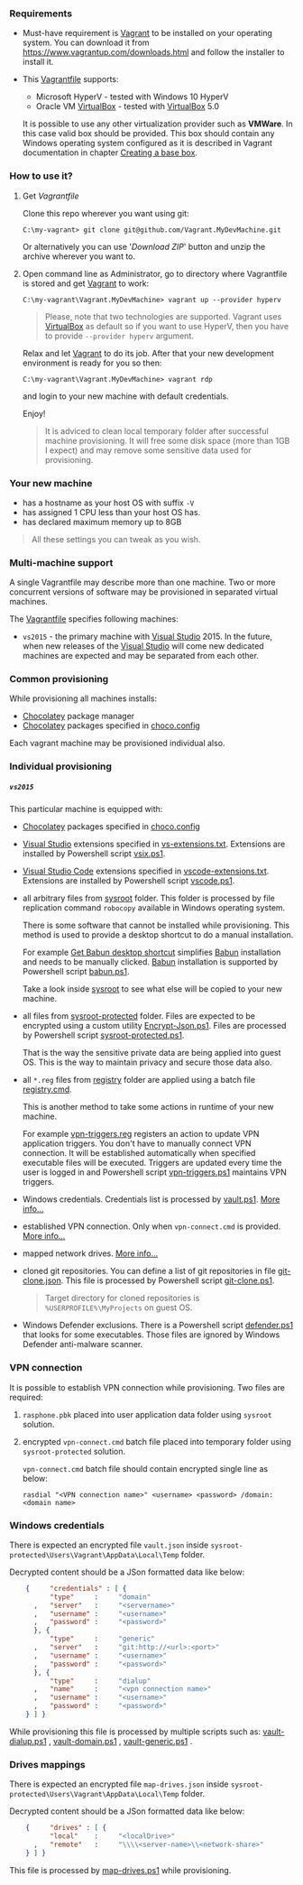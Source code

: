 ### Requirements

* Must-have requirement is [Vagrant] to be installed on your operating system.
  You can download it from https://www.vagrantup.com/downloads.html
  and follow the installer to install it.

* This [Vagrantfile] supports:

  * Microsoft HyperV - tested with Windows 10 HyperV
  * Oracle VM [VirtualBox] - tested with [VirtualBox] 5.0

  It is possible to use any other virtualization provider such as **VMWare**.
  In this case valid box should be provided.
  This box should contain any Windows operating system configured as it is
  described in Vagrant documentation in chapter
  [Creating a base box](https://www.vagrantup.com/docs/boxes/base.html).

### How to use it?

1. Get _Vagrantfile_

   Clone this repo wherever you want using git:

   ```shell
   C:\my-vagrant> git clone git@github.com/Vagrant.MyDevMachine.git
   ```

   Or alternatively you can use '_Download ZIP_' button
   and unzip the archive wherever you want to.

2. Open command line as Administrator,
   go to directory where Vagrantfile is stored
   and get [Vagrant] to work:

   ```shell
   C:\my-vagrant\Vagrant.MyDevMachine> vagrant up --provider hyperv
   ```

   > Please, note that two technologies are supported.
   > Vagrant uses [VirtualBox] as default so if you want to use HyperV,
   > then you have to provide `--provider hyperv` argument.

   Relax and let [Vagrant] to do its job.
   After that your new development environment is ready for you so then:

   ```shell
   C:\my-vagrant\Vagrant.MyDevMachine> vagrant rdp
   ```

   and login to your new machine with default credentials.

   Enjoy!

   > It is adviced to clean local temporary folder after successful machine
   > provisioning. It will free some disk space (more than 1GB I expect)
   > and may remove some sensitive data used for provisioning.

### Your new machine

  * has a hostname as your host OS with suffix `-V`
  * has assigned 1 CPU less than your host OS has.
  * has declared maximum memory up to 8GB

  > All these settings you can tweak as you wish.

### Multi-machine support

A single Vagrantfile may describe more than one machine. Two or more concurrent
versions of software may be provisioned in separated virtual machines.

The [Vagrantfile] specifies following machines:

* `vs2015` - the primary machine with [Visual Studio] 2015.
  In the future, when new releases of the [Visual Studio] will come new
  dedicated machines are expected and may be separated from each other.

### Common provisioning

While provisioning all machines installs:

* [Chocolatey] package manager
* [Chocolatey] packages specified in
  [choco.config](../master/provision/generic/choco.config)

Each vagrant machine may be provisioned individual also.

### Individual provisioning

##### `vs2015`

This particular machine is equipped with:

* [Chocolatey] packages specified in
  [choco.config](../master/provision/vs2015/choco.config)
* [Visual Studio] extensions specified in
  [vs-extensions.txt](../master/sysroot/Users/vagrant/AppData/Local/Temp/vs-extensions.txt).
  Extensions are installed by Powershell script
  [vsix.ps1](../master/provision/powershell/vsix.ps1).

* [Visual Studio Code] extensions specified in
  [vscode-extensions.txt](../master/sysroot/Users/vagrant/AppData/Local/Temp/vscode-extensions.txt).
  Extensions are installed by Powershell script
  [vscode.ps1](../master/provision/powershell/vscode.ps1).

* all arbitrary files from [sysroot](../master/sysroot) folder.
  This folder is processed by file replication command `robocopy` available
  in Windows operating system.

  There is some software that cannot be installed while provisioning.
  This method is used to provide a desktop shortcut to do a manual installation.

  For example [Get Babun desktop shortcut](../master/sysroot/Users/vagrant/Desktop)
  simplifies [Babun] installation and needs to be manually clicked. [Babun]
  installation is supported by Powershell script
  [babun.ps1](../master/provision/powershell/babun.ps1).

  Take a look inside [sysroot](../master/sysroot/) to see what else will be
  copied to your new machine.

* all files from [sysroot-protected](../master/sysroot-protected) folder.
  Files are expected to be encrypted using a custom utility
  [Encrypt-Json.ps1](../master/utils/Encrypt-Json.ps1). Files are processed by
  Powershell script
  [sysroot-protected.ps1](../master/provision/powershell/sysroot-protected.ps1).

  That is the way the sensitive private data are being applied into guest OS.
  This is the way to maintain privacy and secure those data also.

* all `*.reg` files from [registry](../master/provision/registry) folder are
  applied using a batch file
  [registry.cmd](../master/provision/batch/registry.cmd).

  This is another method to take some actions in runtime of your new machine.

  For example [vpn-triggers.reg](../master/provision/registry/vpn-triggers.reg)
  registers an action to update VPN application triggers. You don't have to
  manually connect VPN connection. It will be established automatically when
  specified executable files will be executed. Triggers are updated every time
  the user is logged in and Powershell script
  [vpn-triggers.ps1](../master/provision/powershell/vpn-triggers.ps1)
  maintains VPN triggers.

* Windows credentials. Credentials list is processed by
  [vault.ps1](../master/provision/powershell/vault.ps1).
  [More info...](#windows-credentials)

* established VPN connection. Only when `vpn-connect.cmd` is provided.
  [More info...](#vpn-connection)

* mapped network drives. [More info...](#drives-mappings)

* cloned git repositories. You can define a list of git repositories in file
  [git-clone.json](../master/sysroot/Users/vagrant/MyProjects/git-clone.json).
  This file is processed by Powershell script
  [git-clone.ps1](../master/provision/powershell/git-clone.ps1).

  > Target directory for cloned repositories is `%USERPROFILE%\MyProjects` on guest OS.

* Windows Defender exclusions. There is a Powershell script
  [defender.ps1](../master/provision/powershell/defender.ps1) that looks for
  some executables. Those files are ignored by Windows Defender anti-malware
  scanner.

### VPN connection

It is possible to establish VPN connection while provisioning.
Two files are required:

1. `rasphone.pbk` placed into user application data folder
   using `sysroot` solution.
2. encrypted `vpn-connect.cmd` batch file placed into temporary folder
   using `sysroot-protected` solution.

   `vpn-connect.cmd` batch file should contain encrypted single line as below:

   ```shell
   rasdial "<VPN connection name>" <username> <password> /domain:<domain name>
   ```

### Windows credentials

There is expected an encrypted file `vault.json`
inside `sysroot-protected\Users\Vagrant\AppData\Local\Temp` folder.

Decrypted content should be a JSon formatted data like below:

```json
    {     "credentials" : [ {
          "type"     :     "domain"
      ,   "server"   :     "<servername>"
      ,   "username" :     "<username>"
      ,   "password" :     "<password>"
      }, {
          "type"     :     "generic"
      ,   "server"   :     "git:http://<url>:<port>"
      ,   "username" :     "<username>"
      ,   "password" :     "<password>"
      }, {
          "type"     :     "dialup"
      ,   "name"     :     "<vpn connection name>"
      ,   "username" :     "<username>"
      ,   "password" :     "<password>"
    } ] }
```

While provisioning this file is processed by multiple scripts such as:
[vault-dialup.ps1](../master/provision/powershell/vault-dialup.ps1)
, [vault-domain.ps1](../master/provision/powershell/vault-domain.ps1)
, [vault-generic.ps1](../master/provision/powershell/vault-generic.ps1)
.

### Drives mappings

There is expected an encrypted file `map-drives.json`
inside `sysroot-protected\Users\Vagrant\AppData\Local\Temp` folder.

Decrypted content should be a JSon formatted data like below:

```json
    {     "drives" : [ {
          "local"    :     "<localDrive>"
      ,   "remote"   :     "\\\\<server-name>\\<network-share>"
    } ] }
```

This file is processed by
[map-drives.ps1](../master/provision/powershell/map-drives.ps1) while provisioning.

[Babun]: http://babun.github.io
[Chocolatey]: https://chocolatey.org
[Git]: https://git-scm.com/
[inconsolata]: http://www.levien.com/type/myfonts/inconsolata.html
[Java]: http://www.java.com
[meslo]: https://github.com/andreberg/Meslo-Font
[Resharper]: https://www.jetbrains.com/resharper/
[Skype]: http://www.skype.com
[source code pro]: http://adobe-fonts.github.io/source-code-pro/
[Tomighty]: http://www.tomighty.org
[unzip]: http://www.info-zip.org/UnZip.html
[Vagrant]: https://www.vagrantup.com
[Vagrantfile]: ../master/Vagrantfile
[Visual Studio]: https://www.visualstudio.com
[Visual Studio Code]: https://code.visualstudio.com
[VirtualBox]: https://www.virtualbox.org

[File nesting]: http://visualstudiogallery.msdn.microsoft.com/3ebde8fb-26d8-4374-a0eb-1e4e2665070c
[Productivity Power Tools]: http://visualstudiogallery.msdn.microsoft.com/d0d33361-18e2-46c0-8ff2-4adea1e34fef
[ReAttach]: http://visualstudiogallery.msdn.microsoft.com/8cccc206-b9de-42ef-8f5a-160ad0f017ae
[Relative line numbers]: http://visualstudiogallery.msdn.microsoft.com/74d68e2b-ff64-4c51-a2ed-d8b164eee858
[Soneta StudioExt Package]: http://visualstudiogallery.msdn.microsoft.com/d0a1ac45-15b9-4471-acaf-df650bf937d5
[Visual Studio Spell Checker]: http://visualstudiogallery.msdn.microsoft.com/a23de100-31a1-405c-b4b7-d6be40c3dfff
[VSColorOutput]: http://visualstudiogallery.msdn.microsoft.com/f4d9c2b5-d6d7-4543-a7a5-2d7ebabc2496
[VsVim]: http://visualstudiogallery.msdn.microsoft.com/59ca71b3-a4a3-46ca-8fe1-0e90e3f79329
